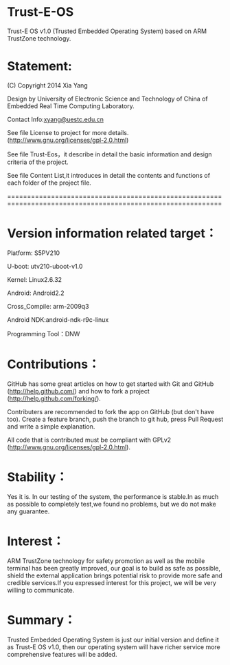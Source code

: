 Trust-E-OS
==========

Trust-E OS v1.0 (Trusted Embedded Operating System) based on ARM TrustZone technology.


Statement:
==========

(C) Copyright 2014  Xia Yang

Design by University of Electronic Science and Technology of China of Embedded Real Time Computing Laboratory.

Contact Info:xyang@uestc.edu.cn

See file License to project for more details. (http://www.gnu.org/licenses/gpl-2.0.html)

See file Trust-Eos，it describe in detail the basic information and design criteria of the project.

See file Content List,it introduces in detail the contents and functions of each folder of the project file.

============================================================================================================

Version information related target：
==================================

Platform: S5PV210

U-boot: utv210-uboot-v1.0

Kernel: Linux2.6.32

Android: Android2.2

Cross_Compile: arm-2009q3

Android NDK:android-ndk-r9c-linux

Programming Tool：DNW

Contributions：
==============

GitHub has some great articles on how to get started with Git and GitHub (http://help.github.com/) and how to fork a project (http://help.github.com/forking/).

Contributers are recommended to fork the app on GitHub (but don't have too). Create a feature branch, push the branch to git hub, press Pull Request and write a simple explanation.

All code that is contributed  must be compliant with GPLv2 (http://www.gnu.org/licenses/gpl-2.0.html).

Stability：
==========

Yes it is. In our testing of the system, the performance is stable.In as much as possible to completely test,we found no problems, but we do not make any guarantee.

Interest：
=========

ARM TrustZone technology for safety promotion as well as the mobile terminal has been greatly improved, our goal is to build as safe as possible, shield the external application brings potential risk to provide more safe and credible services.If you expressed interest for this project, we will be very willing to communicate.

Summary：
========

Trusted Embedded Operating System is just our initial version and define it as Trust-E OS v1.0, then our operating system will have richer service more comprehensive features will be added.




